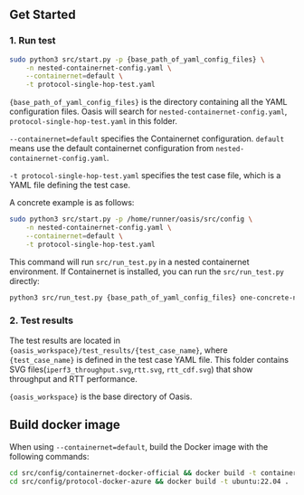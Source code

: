 ## Get Started

### 1. Run test

```bash
sudo python3 src/start.py -p {base_path_of_yaml_config_files} \
    -n nested-containernet-config.yaml \
    --containernet=default \
    -t protocol-single-hop-test.yaml
```

`{base_path_of_yaml_config_files}` is the directory containing all the YAML configuration files. Oasis will search for `nested-containernet-config.yaml`, `protocol-single-hop-test.yaml` in this folder.

`--containernet=default` specifies the Containernet configuration. `default` means use the default containernet configuration from `nested-containernet-config.yaml`.

`-t protocol-single-hop-test.yaml` specifies the test case file, which is a YAML file defining the test case.

A concrete example is as follows:

```bash
sudo python3 src/start.py -p /home/runner/oasis/src/config \
    -n nested-containernet-config.yaml \
    --containernet=default \
    -t protocol-single-hop-test.yaml
```

This command will run `src/run_test.py` in a nested containernet environment. If Containernet is installed, you can run the `src/run_test.py` directly:

```bash
python3 src/run_test.py {base_path_of_yaml_config_files} one-concrete-network.yaml
```

### 2. Test results

The test results are located in `{oasis_workspace}/test_results/{test_case_name}`, where `{test_case_name}` is defined in the test case YAML file. This folder contains SVG files(`iperf3_throughput.svg`,`rtt.svg`, `rtt_cdf.svg`) that show throughput and RTT performance.

`{oasis_workspace}` is the base directory of Oasis.

## Build docker image

 When using `--containernet=default`, build the Docker image with the following commands:

```bash
cd src/config/containernet-docker-official && docker build -t containernet:latest .
cd src/config/protocol-docker-azure && docker build -t ubuntu:22.04 .
```
